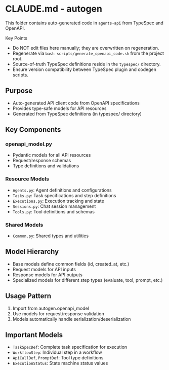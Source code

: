 # CLAUDE.md - autogen

This folder contains auto-generated code in `agents-api` from TypeSpec and OpenAPI.

Key Points
- Do NOT edit files here manually; they are overwritten on regeneration.
- Regenerate via `bash scripts/generate_openapi_code.sh` from the project root.
- Source-of-truth TypeSpec definitions reside in the `typespec/` directory.
- Ensure version compatibility between TypeSpec plugin and codegen scripts.

## Purpose
- Auto-generated API client code from OpenAPI specifications
- Provides type-safe models for API resources
- Generated from TypeSpec definitions (in typespec/ directory)

## Key Components

### openapi_model.py
- Pydantic models for all API resources
- Request/response schemas
- Type definitions and validations

### Resource Models
- `Agents.py`: Agent definitions and configurations
- `Tasks.py`: Task specifications and step definitions
- `Executions.py`: Execution tracking and state
- `Sessions.py`: Chat session management
- `Tools.py`: Tool definitions and schemas

### Shared Models
- `Common.py`: Shared types and utilities

## Model Hierarchy
- Base models define common fields (id, created_at, etc.)
- Request models for API inputs
- Response models for API outputs
- Specialized models for different step types (evaluate, tool, prompt, etc.)

## Usage Pattern
1. Import from autogen.openapi_model
2. Use models for request/response validation
3. Models automatically handle serialization/deserialization

## Important Models
- `TaskSpecDef`: Complete task specification for execution
- `WorkflowStep`: Individual step in a workflow
- `ApiCallDef`, `PromptDef`: Tool type definitions
- `ExecutionStatus`: State machine status values